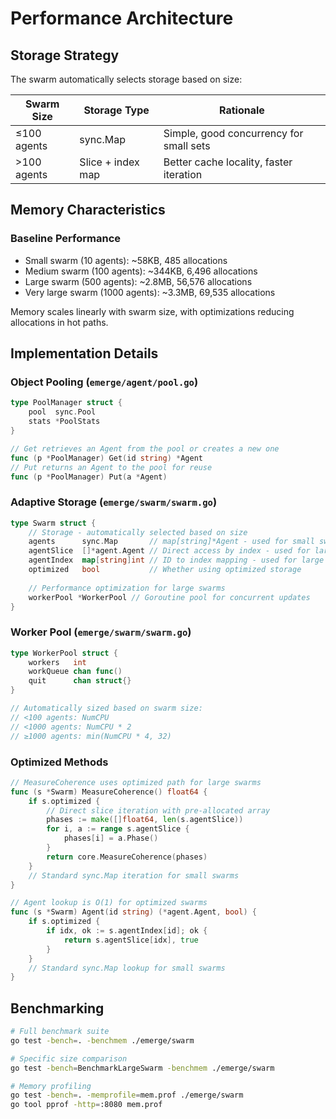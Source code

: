 # Performance Architecture

## Storage Strategy

The swarm automatically selects storage based on size:

| Swarm Size | Storage Type | Rationale |
|------------|-------------|-----------|
| ≤100 agents | sync.Map | Simple, good concurrency for small sets |
| >100 agents | Slice + index map | Better cache locality, faster iteration |

## Memory Characteristics

### Baseline Performance
- Small swarm (10 agents): ~58KB, 485 allocations
- Medium swarm (100 agents): ~344KB, 6,496 allocations
- Large swarm (500 agents): ~2.8MB, 56,576 allocations
- Very large swarm (1000 agents): ~3.3MB, 69,535 allocations

Memory scales linearly with swarm size, with optimizations reducing allocations in hot paths.

## Implementation Details

### Object Pooling (`emerge/agent/pool.go`)

```go
type PoolManager struct {
    pool  sync.Pool
    stats *PoolStats
}

// Get retrieves an Agent from the pool or creates a new one
func (p *PoolManager) Get(id string) *Agent
// Put returns an Agent to the pool for reuse
func (p *PoolManager) Put(a *Agent)
```

### Adaptive Storage (`emerge/swarm/swarm.go`)

```go
type Swarm struct {
    // Storage - automatically selected based on size
    agents      sync.Map       // map[string]*Agent - used for small swarms
    agentSlice  []*agent.Agent // Direct access by index - used for large swarms
    agentIndex  map[string]int // ID to index mapping - used for large swarms
    optimized   bool           // Whether using optimized storage
    
    // Performance optimization for large swarms
    workerPool *WorkerPool // Goroutine pool for concurrent updates
}
```

### Worker Pool (`emerge/swarm/swarm.go`)

```go
type WorkerPool struct {
    workers   int
    workQueue chan func()
    quit      chan struct{}
}

// Automatically sized based on swarm size:
// <100 agents: NumCPU
// <1000 agents: NumCPU * 2  
// ≥1000 agents: min(NumCPU * 4, 32)
```

### Optimized Methods

```go
// MeasureCoherence uses optimized path for large swarms
func (s *Swarm) MeasureCoherence() float64 {
    if s.optimized {
        // Direct slice iteration with pre-allocated array
        phases := make([]float64, len(s.agentSlice))
        for i, a := range s.agentSlice {
            phases[i] = a.Phase()
        }
        return core.MeasureCoherence(phases)
    }
    // Standard sync.Map iteration for small swarms
}

// Agent lookup is O(1) for optimized swarms
func (s *Swarm) Agent(id string) (*agent.Agent, bool) {
    if s.optimized {
        if idx, ok := s.agentIndex[id]; ok {
            return s.agentSlice[idx], true
        }
    }
    // Standard sync.Map lookup for small swarms
}
```

## Benchmarking

```bash
# Full benchmark suite
go test -bench=. -benchmem ./emerge/swarm

# Specific size comparison
go test -bench=BenchmarkLargeSwarm -benchmem ./emerge/swarm

# Memory profiling
go test -bench=. -memprofile=mem.prof ./emerge/swarm
go tool pprof -http=:8080 mem.prof
```


